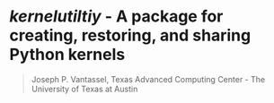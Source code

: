 # _kernelutiltiy_ - A package for creating, restoring, and sharing Python kernels

> Joseph P. Vantassel, Texas Advanced Computing Center - The University of Texas at Austin

